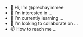 - 👋 Hi, I’m @prechayimmee
- 👀 I’m interested in ...
- 🌱 I’m currently learning ...
- 💞️ I’m looking to collaborate on ...
- 📫 How to reach me ...

<!---
prechayimmee/prechayimmee is a ✨ special ✨ repository because its `README.md` (this file) appears on your GitHub profile.
You can click the Preview link to take a look at your changes.
--->
